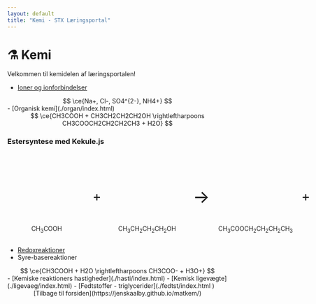 ```yaml
---
layout: default
title: "Kemi - STX Læringsportal"
---
```


# ⚗️ Kemi

Velkommen til kemidelen af læringsportalen!

- [Ioner og ionforbindelser](./ioner/index.html)
<div style="text-align: center;">
$$
\ce{Na+, Cl-, SO4^{2-}, NH4+}
$$
</div>
- [Organisk kemi](./organ/index.html)
<div style="text-align: center;">
$$
\ce{CH3COOH + CH3CH2CH2CH2OH \rightleftharpoons CH3COOCH2CH2CH2CH3 + H2O}
$$
</div>

<h3>Estersyntese med Kekule.js</h3>

<div style="display: flex; align-items: center; gap: 15px;">
  
  <!-- Eddikesyre -->
  <div>
    <div id="aceticAcid" style="width: 180px; height: 150px;"></div>
    <p style="text-align: center;">CH<sub>3</sub>COOH</p>
  </div>
  
  <div style="font-size: 30px;"> + </div>
  
  <!-- Butanol -->
  <div>
    <div id="butanol" style="width: 180px; height: 150px;"></div>
    <p style="text-align: center;">CH<sub>3</sub>CH<sub>2</sub>CH<sub>2</sub>CH<sub>2</sub>OH</p>
  </div>
  
  <div style="font-size: 40px;">→</div>
  
  <!-- Butylacetat -->
  <div>
    <div id="butylAcetate" style="width: 180px; height: 150px;"></div>
    <p style="text-align: center;">CH<sub>3</sub>COOCH<sub>2</sub>CH<sub>2</sub>CH<sub>2</sub>CH<sub>3</sub></p>
  </div>
  
  <div style="font-size: 30px;"> + </div>
  
  <!-- Vand -->
  <div>
    <div id="water" style="width: 100px; height: 150px;"></div>
    <p style="text-align: center;">H<sub>2</sub>O</p>
  </div>
  
</div>


- [Redoxreaktioner](./redox/index.html)
- Syre-basereaktioner
<div style="text-align: center;">
$$
\ce{CH3COOH + H2O \rightleftharpoons CH3COO- + H3O+}
$$
</div>
- [Kemiske reaktioners hastigheder](./hasti/index.html)
- [Kemisk ligevægte](./ligevaeg/index.html)
- [Fedtstoffer - triglycerider](./fedtst/index.html )

<div style="text-align: center;">
[Tilbage til forsiden](https://jenskaalby.github.io/matkem/) 
</div>

<script>
  document.addEventListener("DOMContentLoaded", function() {
    // Indlæs molekyler med SMILES

    // Eddikesyre
    const aceticAcid = Kekule.IO.loadFormatData('CC(=O)O', 'smi');
    const viewer1 = new Kekule.ChemWidget.Viewer('aceticAcid');
    viewer1.setChemObj(aceticAcid);

    // Butanol (1-butanol)
    const butanol = Kekule.IO.loadFormatData('CCCCO', 'smi');
    const viewer2 = new Kekule.ChemWidget.Viewer('butanol');
    viewer2.setChemObj(butanol);

    // Butylacetat (ester)
    const butylAcetate = Kekule.IO.loadFormatData('CC(=O)OCCCC', 'smi');
    const viewer3 = new Kekule.ChemWidget.Viewer('butylAcetate');
    viewer3.setChemObj(butylAcetate);

    // Vand
    const water = Kekule.IO.loadFormatData('O', 'smi');
    const viewer4 = new Kekule.ChemWidget.Viewer('water');
    viewer4.setChemObj(water);
  });
</script>